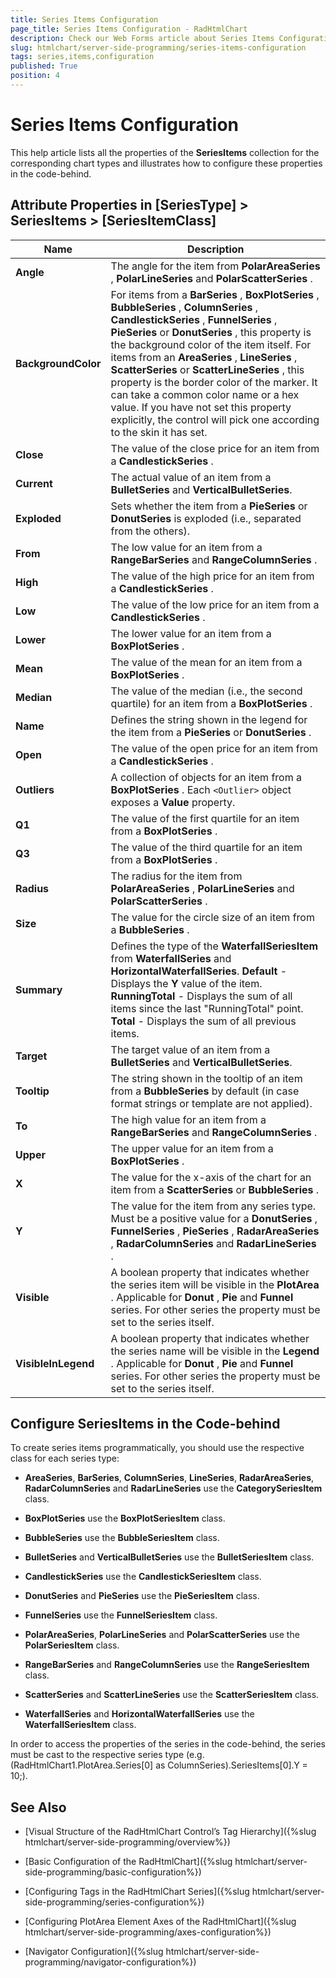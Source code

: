 ```yaml
---
title: Series Items Configuration
page_title: Series Items Configuration - RadHtmlChart
description: Check our Web Forms article about Series Items Configuration.
slug: htmlchart/server-side-programming/series-items-configuration
tags: series,items,configuration
published: True
position: 4
---
```


# Series Items Configuration



This help article lists all the properties of the **SeriesItems** collection	for the corresponding chart types and illustrates how to configure these properties in the code-behind.

## Attribute Properties in [SeriesType] > SeriesItems > [SeriesItemClass]


|  **Name**  |  **Description**  |
| ------ | ------ |
| **Angle** |The angle for the item from **PolarAreaSeries** , **PolarLineSeries** and **PolarScatterSeries** .|
| **BackgroundColor** |For items from a **BarSeries** , **BoxPlotSeries** , **BubbleSeries** , **ColumnSeries** , **CandlestickSeries** , **FunnelSeries** , **PieSeries** or **DonutSeries** , this property is the	background color of the item itself. For items from an **AreaSeries** , **LineSeries** , **ScatterSeries** or **ScatterLineSeries** , this property is the border color of	the marker. It can take a common color name or a hex value. If you have not set this property explicitly, the control will pick one according to	the skin it has set.|
| **Close** |The value of the close price for an item from a **CandlestickSeries** .|
| **Current** |The actual value of an item from a **BulletSeries** and **VerticalBulletSeries**.|
| **Exploded** |Sets whether the item from a **PieSeries** or **DonutSeries** is exploded (i.e., separated from the others).|
| **From** |The low value for an item from a **RangeBarSeries** and **RangeColumnSeries** .|
| **High** |The value of the high price for an item from a **CandlestickSeries** .|
| **Low** |The value of the low price for an item from a **CandlestickSeries** .|
| **Lower** |The lower value for an item from a **BoxPlotSeries** .|
| **Mean** |The value of the mean for an item from a **BoxPlotSeries** .|
| **Median** |The value of the median (i.e., the second quartile) for an item from a **BoxPlotSeries** .|
| **Name** |Defines the string shown in the legend for the item from a **PieSeries** or **DonutSeries** .|
| **Open** |The value of the open price for an item from a **CandlestickSeries** .|
| **Outliers** |A collection of <Outlier> objects for an item from a **BoxPlotSeries** .	Each `<Outlier>` object exposes a **Value** property.|
| **Q1** |The value of the first quartile for an item from a **BoxPlotSeries** .|
| **Q3** |The value of the third quartile for an item from a **BoxPlotSeries** .|
| **Radius** |The radius for the item from **PolarAreaSeries** , **PolarLineSeries** and **PolarScatterSeries** .|
| **Size** |The value for the circle size of an item from a **BubbleSeries** .|
| **Summary** |Defines the type of the **WaterfallSeriesItem** from **WaterfallSeries** and **HorizontalWaterfallSeries**. **Default** - Displays the **Y** value of the item. **RunningTotal** - Displays the sum of all items since the last "RunningTotal" point. **Total** - Displays the sum of all previous items.|
| **Target** |The target value of an item from a **BulletSeries** and **VerticalBulletSeries**.|
| **Tooltip** |The string shown in the tooltip of an item from a **BubbleSeries** by default (in case format strings or template are not applied).|
| **To** |The high value for an item from a **RangeBarSeries** and **RangeColumnSeries** .|
| **Upper** |The upper value for an item from a **BoxPlotSeries** .|
| **X** |The value for the x-axis of the chart for an item from a **ScatterSeries** or **BubbleSeries** .|
| **Y** |The value for the item from any series type. Must be a positive value for a **DonutSeries** , **FunnelSeries** , **PieSeries** , **RadarAreaSeries** , **RadarColumnSeries** and **RadarLineSeries** .|
| **Visible** |A boolean property that indicates whether the series item will be visible in the **PlotArea** . Applicable for **Donut** , **Pie** and **Funnel** series. For other series the property must be set to the series itself.|
| **VisibleInLegend** |A boolean property that indicates whether the series name will be visible in the **Legend** . Applicable for **Donut** , **Pie** and **Funnel** series. For other series the property must be set to the series itself.|

## Configure SeriesItems in the Code-behind

To create series items programmatically, you should use the respective class for each series type:

* **AreaSeries**, **BarSeries**, **ColumnSeries**, **LineSeries**, **RadarAreaSeries**, **RadarColumnSeries** and **RadarLineSeries** use the **CategorySeriesItem** class.

* **BoxPlotSeries** use the **BoxPlotSeriesItem** class.

* **BubbleSeries** use the **BubbleSeriesItem** class.

* **BulletSeries** and **VerticalBulletSeries** use the **BulletSeriesItem** class.

* **CandlestickSeries** use the **CandlestickSeriesItem** class.

* **DonutSeries** and **PieSeries** use the **PieSeriesItem** class.

* **FunnelSeries** use the **FunnelSeriesItem** class.

* **PolarAreaSeries**, **PolarLineSeries** and **PolarScatterSeries** use the **PolarSeriesItem** class.

* **RangeBarSeries** and **RangeColumnSeries** use the **RangeSeriesItem** class.

* **ScatterSeries** and **ScatterLineSeries** use the **ScatterSeriesItem** class.

* **WaterfallSeries** and **HorizontalWaterfallSeries** use the **WaterfallSeriesItem** class.

In order to access the properties of the series in the code-behind, the series must be cast to the respective series type (e.g. (RadHtmlChart1.PlotArea.Series[0] as ColumnSeries).SeriesItems[0].Y = 10;).

## See Also

 * [Visual Structure of the RadHtmlChart Control’s Tag Hierarchy]({%slug htmlchart/server-side-programming/overview%})

 * [Basic Configuration of the RadHtmlChart]({%slug htmlchart/server-side-programming/basic-configuration%})

 * [Configuring Tags in the RadHtmlChart Series]({%slug htmlchart/server-side-programming/series-configuration%})

 * [Configuring PlotArea Element Axes of the RadHtmlChart]({%slug htmlchart/server-side-programming/axes-configuration%})

 * [Navigator Configuration]({%slug htmlchart/server-side-programming/navigator-configuration%})
